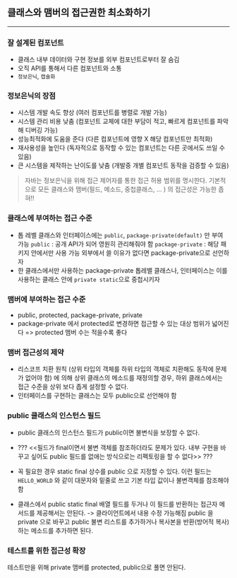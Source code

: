 ## 클래스와 맴버의 접근권한 최소화하기
---
### 잘 설계된 컴포넌트
- 클래스 내부 데이터와 구현 정보를 외부 컴포넌트로부터 잘 숨김
- 오직 API를 통해서 다른 컴포넌트와 소통
- `정보은닉`, `캡슐화`

### 정보은닉의 장점
- 시스템 개발 속도 향상 (여러 컴포넌트를 병렬로 개발 가능)
- 시스템 관리 비용 낮춤 (컴포넌트 교체에 대한 부담이 적고, 빠르게 컴포넌트를 파악해 디버깅 가능)
- 성능최적화에 도움을 준다 (다른 컴포넌트에 영향 X 해당 컴포넌트만 최적화)
- 재사용성을 높인다 (독자적으로 동작할 수 있는 컴포넌트는 다른 곳에서도 쓰일 수 있음)
- 큰 시스템을 제작하는 난이도를 낮춤 (개발중 개별 컴포넌트 동작을 검증할 수 있음)

> 자바는 정보은닉을 위해 접근 제어자를 통한 접근 허용 범위를 명시한다.
기본적으로 모든 클래스와 맴버(필드, 메소드, 중첩클래스, ... ) 의 접근성은 가능한 좁혀!!

### 클래스에 부여하는 접근 수준
- 톱 레벨 클래스와 인터페이스에는 `public`, `package-private(default)` 만 부여 가능
	`public` : 공개 API가 되어 영원히 관리해줘야 함
    `package-private` : 해당 패키지 안에서만 사용 가능
    외부에서 쓸 이유가 없다면 package-private으로 선언하자
- 한 클래스에서만 사용하는 package-private 톱레밸 클래스나, 인터페이스는 이를 사용하는 클래스 안에 `private static`으로 중첩시키자


### 맴버에 부여하는 접근 수준
- public, protected, package-private, private
- package-private 에서 protected로 변경하면 접근할 수 있는 대상 범위가 넓어진다 => protected 맴버 수는 적을수록 좋다

### 맴버 접근성의 제약
- 리스코프 치환 원칙 (상위 타입의 객체를 하위 타입의 객체로 치환해도 동작에 문제가 없어야 함) 에 의해 상위 클래스의 메소드를 재정의할 경우, 하위 클래스에서는 접근 수준을 상위 보다 좁게 설정할 수 없다.
- 인터페이스를 구현하는 클래스는 모두 public으로 선언해야 함


### public 클래스의 인스턴스 필드
- public 클래스의 인스턴스 필드가 public이면 불변식을 보장할 수 없다.
- ??? <<필드가 final이면서 불변 객체를 참조하더라도 문제가 있다. 내부 구현을 바꾸고 싶어도 public 필드를 없애는 방식으로는 리펙토링을 할 수 없다>> ???
- 꼭 필요한 경우 static final 상수를 public 으로 지정할 수 있다. 이런 필드는 `HELLO_WORLD` 와 같이 대문자와 밑줄로 쓰고 기본 타입 값이나 불변객체를 참조해야 함

- 클래스에서 public static final 배열 필드를 두거나 이 필드를 반환하는 접근자 메서드를 제공해서는 안된다. -> 클라이언트에서 내용 수정 가능해짐
	public 을 private 으로 바꾸고 public 불변 리스트를 추가하거나 복사본을 반환(방어적 복사)하는 메소드를 추가하면 된다.
    


### 테스트를 위한 접근성 확장
테스트만을 위해 private 맴버를 protected, public으로 풀면 안된다. 